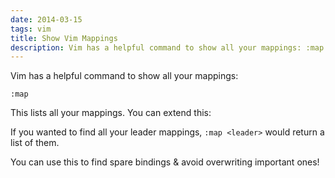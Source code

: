 ```yaml
---
date: 2014-03-15
tags: vim
title: Show Vim Mappings
description: Vim has a helpful command to show all your mappings: :map
---
```


Vim has a helpful command to show all your mappings:

`:map`

This lists all your mappings. You can extend this:

If you wanted to find all your leader mappings,
`:map <leader>`
would return a list of them.

You can use this to find spare bindings & avoid overwriting important ones!
